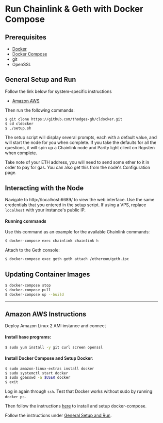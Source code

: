 # Run Chainlink & Geth with Docker Compose

## Prerequisites

- [Docker](https://docs.docker.com/install/#supported-platforms)
- [Docker Compose](https://docs.docker.com/compose/install/#install-compose)
- git
- OpenSSL

## General Setup and Run

Follow the link below for system-specific instructions
- [Amazon AWS](#amazon-aws-instructions)

Then run the following commands:

```bash
$ git clone https://github.com/thodges-gh/cldocker.git
$ cd cldocker
$ ./setup.sh
```

The setup script will display several prompts, each with a default value, and will start the node for you when complete. If you take the defaults for all the questions, it will spin up a Chainlink node and Parity light client on Ropsten when complete.

Take note of your ETH address, you will need to send some ether to it in order to pay for gas. You can also get this from the node's Configuration page.

## Interacting with the Node

Navigate to http://localhost:6689/ to view the web interface. Use the same credentials that you entered in the setup script. If using a VPS, replace `localhost` with your instance's public IP.

#### Running commands

Use this command as an example for the available Chainlink commands:

```bash
$ docker-compose exec chainlink chainlink h
```

Attach to the Geth console:

```bash
$ docker-compose exec geth geth attach /ethereum/geth.ipc
```

## Updating Container Images

```bash
$ docker-compose stop
$ docker-compose pull
$ docker-compose up --build
```

---

## Amazon AWS Instructions

Deploy Amazon Linux 2 AMI instance and connect

#### Install base programs:

```bash
$ sudo yum install -y git curl screen openssl
```

#### Install Docker Compose and Setup Docker:

```bash
$ sudo amazon-linux-extras install docker
$ sudo systemctl start docker
$ sudo gpasswd -a $USER docker
$ exit
```

Log in again through `ssh`. Test that Docker works without sudo by running `docker ps`.

Then follow the instructions [here](https://docs.docker.com/compose/install/#install-compose) to install and setup docker-compose.

Follow the instructions under [General Setup and Run](#general-setup-and-run).